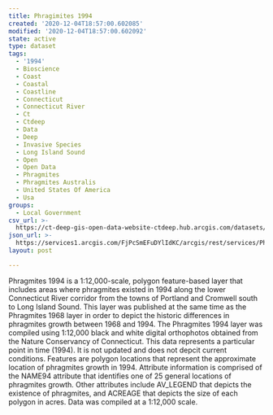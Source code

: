 ```yaml
---
title: Phragimites 1994
created: '2020-12-04T18:57:00.602085'
modified: '2020-12-04T18:57:00.602092'
state: active
type: dataset
tags:
  - '1994'
  - Bioscience
  - Coast
  - Coastal
  - Coastline
  - Connecticut
  - Connecticut River
  - Ct
  - Ctdeep
  - Data
  - Deep
  - Invasive Species
  - Long Island Sound
  - Open
  - Open Data
  - Phragmites
  - Phragmites Australis
  - United States Of America
  - Usa
groups:
  - Local Government
csv_url: >-
  https://ct-deep-gis-open-data-website-ctdeep.hub.arcgis.com/datasets/f0045929581649ddb824d7ecfcad01f8_0.csv?outSR=%7B%22latestWkid%22%3A2234%2C%22wkid%22%3A102656%7D
json_url: >-
  https://services1.arcgis.com/FjPcSmEFuDYlIdKC/arcgis/rest/services/Phragimites_1994/FeatureServer/0
layout: post

---
```

Phragmites 1994 is a 1:12,000-scale, polygon feature-based layer that includes areas where phragmites existed in 1994 along the lower Connecticut River corridor from the towns of Portland and Cromwell south to Long Island Sound. This layer was published at the same time as the Phragmites 1968 layer in order to depict the historic differences in phragmites growth between 1968 and 1994. The Phragmites 1994 layer was compiled using 1:12,000 black and white digital orthophotos obtained from the Nature Conservancy of Connecticut. This data represents a particular point in time (1994). It is not updated and does not depcit current conditions. Features are polygon locations that represent the approximate location of phragmites growth in 1994. Attribute information is comprised of the NAME94 attribute that identifies one of 25 general locations of phragmites growth. Other attributes include AV_LEGEND that depicts the existence of phragmites, and ACREAGE that depicts the size of each polygon in acres. Data was compiled at a 1:12,000 scale.
